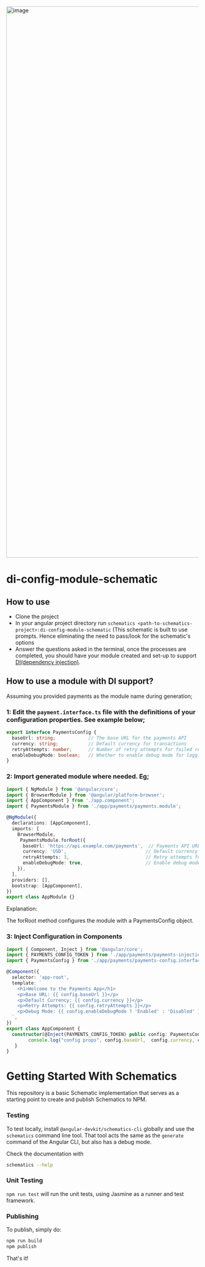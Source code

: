<img width="1440" alt="image" src="https://github.com/user-attachments/assets/11aabd45-cf27-4a77-b1a8-1f64eebc2ebe" />

# di-config-module-schematic

## How to use

- Clone the project
- In your angular project directory run `schematics <path-to-schematics-project>:di-config-module-schematic` (This schematic is built to use prompts. Hence eliminating the need to pass/look for the schematic's options
- Answer the questions asked in the terminal, once the processes are completed, you should have your module created and set-up to support [DI(dependency injection)](https://angular.dev/guide/di).

## How to use a module with DI support?
Assuming you provided payments as the module name during generation;

### 1: Edit the `payment.interface.ts` file with the definitions of your configuration properties. See example below;

```ts
export interface PaymentsConfig {
  baseUrl: string;            // The base URL for the payments API
  currency: string;           // Default currency for transactions
  retryAttempts: number;      // Number of retry attempts for failed requests
  enableDebugMode: boolean;   // Whether to enable debug mode for logging
}
```

### 2: Import generated module where needed. Eg;

```ts
import { NgModule } from '@angular/core';
import { BrowserModule } from '@angular/platform-browser';
import { AppComponent } from './app.component';
import { PaymentsModule } from './app/payments/payments.module';

@NgModule({
  declarations: [AppComponent],
  imports: [
    BrowserModule,
     PaymentsModule.forRoot({
      baseUrl: 'https://api.example.com/payments',  // Payments API URL
      currency: 'USD',                             // Default currency
      retryAttempts: 3,                            // Retry attempts for failed requests
      enableDebugMode: true,                       // Enable debug mode
    }),
  ],
  providers: [],
  bootstrap: [AppComponent],
})
export class AppModule {}

```
Explanation:

The forRoot method configures the module with a PaymentsConfig object.

### 3: Inject Configuration in Components

```ts
import { Component, Inject } from '@angular/core';
import { PAYMENTS_CONFIG_TOKEN } from './app/payments/payments-injection-tokens';
import { PaymentsConfig } from './app/payments/payments-config.interface';

@Component({
  selector: 'app-root',
  template: `
    <h1>Welcome to the Payments App</h1>
    <p>Base URL: {{ config.baseUrl }}</p>
    <p>Default Currency: {{ config.currency }}</p>
    <p>Retry Attempts: {{ config.retryAttempts }}</p>
    <p>Debug Mode: {{ config.enableDebugMode ? 'Enabled' : 'Disabled' }}</p>
  `,
})
export class AppComponent {
  constructor(@Inject(PAYMENTS_CONFIG_TOKEN) public config: PaymentsConfig) {
        console.log("config props", config.baseUrl,  config.currency, config.retryAttempts, config.enableDebugMode)
   }
}
```



# Getting Started With Schematics

This repository is a basic Schematic implementation that serves as a starting point to create and publish Schematics to NPM.

### Testing

To test locally, install `@angular-devkit/schematics-cli` globally and use the `schematics` command line tool. That tool acts the same as the `generate` command of the Angular CLI, but also has a debug mode.

Check the documentation with

```bash
schematics --help
```

### Unit Testing

`npm run test` will run the unit tests, using Jasmine as a runner and test framework.

### Publishing

To publish, simply do:

```bash
npm run build
npm publish
```

That's it!
